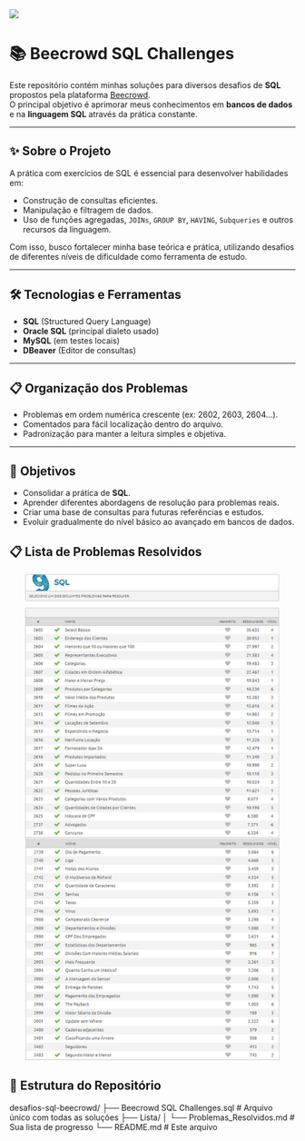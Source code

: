 <div>
 <a href="https://judge.beecrowd.com/pt/problems/index/9"><img src="https://resources.beecrowd.com.br/judge/img/5.0/logo-beecrowd.png?1635097036" height="100"></a>
</div>


# 📚 Beecrowd SQL Challenges

Este repositório contém minhas soluções para diversos desafios de **SQL** propostos pela plataforma [Beecrowd](https://www.beecrowd.com.br/).  
O principal objetivo é aprimorar meus conhecimentos em **bancos de dados** e na **linguagem SQL** através da prática constante.

---

## ✨ Sobre o Projeto

A prática com exercícios de SQL é essencial para desenvolver habilidades em:

- Construção de consultas eficientes.
- Manipulação e filtragem de dados.
- Uso de funções agregadas, `JOINs`, `GROUP BY`, `HAVING`, `Subqueries` e outros recursos da linguagem.

Com isso, busco fortalecer minha base teórica e prática, utilizando desafios de diferentes níveis de dificuldade como ferramenta de estudo.

---

## 🛠 Tecnologias e Ferramentas

- **SQL** (Structured Query Language)
- **Oracle SQL** (principal dialeto usado)
- **MySQL** (em testes locais)
- **DBeaver** (Editor de consultas)

---
## 📋 Organização dos Problemas

- Problemas em ordem numérica crescente (ex: 2602, 2603, 2604...).
- Comentados para fácil localização dentro do arquivo.
- Padronização para manter a leitura simples e objetiva.

---

## 🎯 Objetivos

- Consolidar a prática de **SQL**.
- Aprender diferentes abordagens de resolução para problemas reais.
- Criar uma base de consultas para futuras referências e estudos.
- Evoluir gradualmente do nível básico ao avançado em bancos de dados.

## 📋 Lista de Problemas Resolvidos

<p align="center">
  <img src="https://raw.githubusercontent.com/brunomouramathais/desafios-sql-beecrowd/main/Desafio%20beecrowd/Lista/Desafios%20Feitos.jpg" alt="Lista de Problemas Resolvidos Beecrowd" width="450"/>
</p>


## 🧩 Estrutura do Repositório
desafios-sql-beecrowd/
├── Beecrowd SQL Challenges.sql  # Arquivo único com todas as soluções
├── Lista/
│   └── Problemas_Resolvidos.md  # Sua lista de progresso
└── README.md                    # Este arquivo
